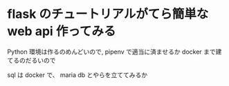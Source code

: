 # flask のチュートリアルがてら簡単な web api 作ってみる

Python 環境は作るのめんどいので, pipenv で適当に済ませるか docker まで建てるのだるいので

sql は docker で、 maria db とやらを立ててみるか
